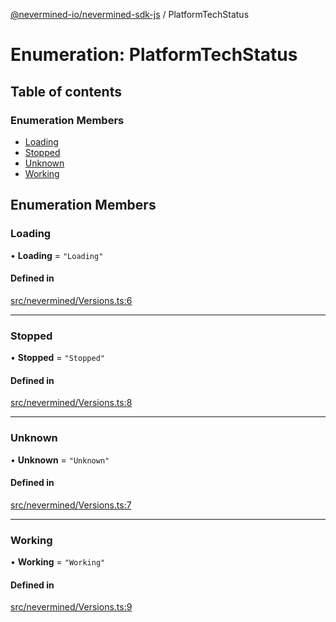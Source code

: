[@nevermined-io/nevermined-sdk-js](../code-reference.md) / PlatformTechStatus

# Enumeration: PlatformTechStatus

## Table of contents

### Enumeration Members

- [Loading](PlatformTechStatus.md#loading)
- [Stopped](PlatformTechStatus.md#stopped)
- [Unknown](PlatformTechStatus.md#unknown)
- [Working](PlatformTechStatus.md#working)

## Enumeration Members

### Loading

• **Loading** = ``"Loading"``

#### Defined in

[src/nevermined/Versions.ts:6](https://github.com/nevermined-io/sdk-js/blob/04d2962/src/nevermined/Versions.ts#L6)

___

### Stopped

• **Stopped** = ``"Stopped"``

#### Defined in

[src/nevermined/Versions.ts:8](https://github.com/nevermined-io/sdk-js/blob/04d2962/src/nevermined/Versions.ts#L8)

___

### Unknown

• **Unknown** = ``"Unknown"``

#### Defined in

[src/nevermined/Versions.ts:7](https://github.com/nevermined-io/sdk-js/blob/04d2962/src/nevermined/Versions.ts#L7)

___

### Working

• **Working** = ``"Working"``

#### Defined in

[src/nevermined/Versions.ts:9](https://github.com/nevermined-io/sdk-js/blob/04d2962/src/nevermined/Versions.ts#L9)
